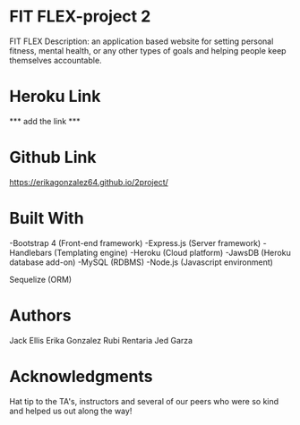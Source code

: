 # FIT FLEX-project 2
FIT FLEX Description: an application based website for setting personal fitness, mental health, or any other types of goals and helping people keep themselves accountable.

# Heroku Link
*** add the link ***

# Github Link
 https://erikagonzalez64.github.io/2project/

# Built With
-Bootstrap 4 (Front-end framework) -Express.js (Server framework) -Handlebars (Templating engine) -Heroku (Cloud platform) -JawsDB (Heroku database add-on) -MySQL (RDBMS) -Node.js (Javascript environment)

Sequelize (ORM)

 # Authors
Jack Ellis
Erika Gonzalez
Rubi Rentaria
Jed Garza
# Acknowledgments
Hat tip to the TA's, instructors and several of our peers who were so kind and helped us out along the way!
